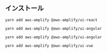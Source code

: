 ## インストール

<docs-filter framework="react">

```
yarn add aws-amplify @aws-amplify/ui-react
```
</docs-filter> <docs-filter framework="angular">

```
yarn add aws-amplify @aws-amplify/ui-angular
```
</docs-filter> <docs-filter framework="ionic">

```
yarn add aws-amplify @aws-amplify/ui-angular
```
</docs-filter> <docs-filter framework="vue">

```
yarn add aws-amplify @aws-amplify/ui-vue
```
</docs-filter>